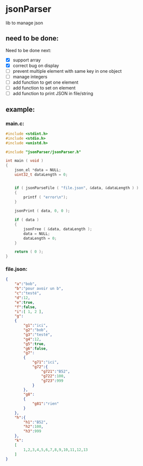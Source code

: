 # jsonParser
lib to manage json

## need to be done:

Need to be done next:
- [x] support array
- [x] correct bug on display
- [ ] prevent multiple element with same key in one object
- [ ] manage integers
- [ ] add function to get one element
- [ ] add function to set on element
 -[ ] add function to print JSON in file/string 

## example:
### main.c:
```C
#include <stdint.h>
#include <stdio.h>
#include <unistd.h>

#include "jsonParser/jsonParser.h"

int main ( void )
{
	json_el *data = NULL;
	uint32_t dataLength = 0;


	if ( jsonParseFile ( "file.json", &data, &dataLength ) )
	{
		printf ( "error\n");
	}
	
	jsonPrint ( data, 0, 0 );

	if ( data )
	{
		jsonFree ( &data, dataLength );
		data = NULL;
		dataLength = 0;
	}

	return ( 0 );
}
```

### file.json:
```Json
{
	"a":"bob",
	"b":"pour avoir un b",
	"c":"testé",
	"d":12,
	"e":true,
	"f":false,
	"i":[ 1, 2 ],
	"g":
	{
		"g1":"ici",
		"g2":"bob",
		"g3":"testé",
		"g4":12,
		"g5":true,
		"g6":false,
		"g7":
		{
			"g71":"ici",
			"g72":{
				"g721":"B52",
				"g722":100,
				"g723":999
			}
		},
		"g8":
		{
			"g81":"rien"
		}
	},
	"h":{
		"h1":"B52",
		"h2":100,
		"h3":999
	},
	"k":
	[
		1,2,3,4,5,6,7,8,9,10,11,12,13
	]
}
```